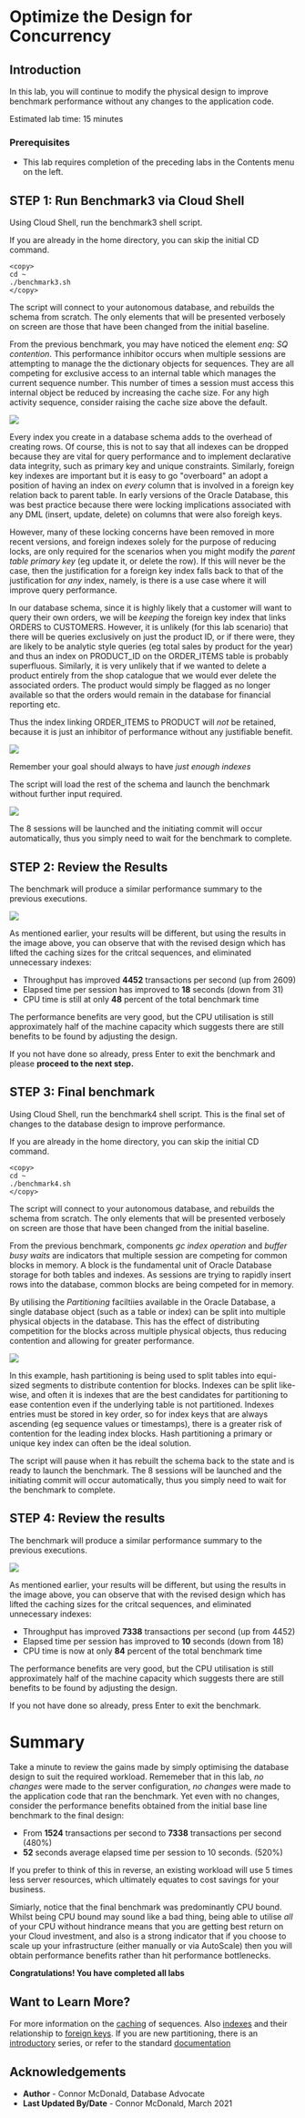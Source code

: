 <!-- Updated March 24, 2020 -->


# Optimize the Design for Concurrency

## Introduction

In this lab, you will continue to modify the physical design to improve benchmark performance without any changes to the application code.

Estimated lab time: 15 minutes

### Prerequisites

-   This lab requires completion of the preceding labs in the Contents menu on the left.

## **STEP 1:** Run Benchmark3 via Cloud Shell

Using Cloud Shell, run the benchmark3 shell script.

If you are already in the home directory, you can skip the initial CD command.

````
<copy>
cd ~
./benchmark3.sh
</copy>
````

The script will connect to your autonomous database, and rebuilds the schema from scratch.  The only elements that will be presented verbosely on screen are those that have been changed from the initial baseline.

From the previous benchmark, you may have noticed the element _enq: SQ contention_. This performance inhibitor occurs when multiple sessions are attempting to manage the the dictionary objects for sequences. They are all competing for exclusive access to an internal table which manages the current sequence number. This number of times a session must access this internal object be reduced by increasing the cache size. For any high activity sequence, consider raising the cache size above the default.

![](./images/conc1.png " ")

Every index you create in a database schema adds to the overhead of creating rows. Of course, this is not to say that all indexes can be dropped because they are vital for query performance and to implement declarative data integrity, such as primary key and unique constraints. Similarly, foreign key indexes are important but it is easy to go "overboard" an adopt a position of having an index on _every_ column that is involved in a foreign key relation back to parent table. In early versions of the Oracle Database, this was best practice because there were locking implications associated with any DML (insert, update, delete) on columns that were also foreigh keys.

However, many of these locking concerns have been removed in more recent versions, and foreign indexes solely for the purpose of reducing locks, are only required for the scenarios when you might modify the _parent table primary key_ (eg update it, or delete the row). If this will never be the case, then the justification for a foreign key index falls back to that of the justification for _any_ index, namely, is there is a use case where it will improve query performance. 

In our database schema, since it is highly likely that a customer will want to query their own orders, we will be _keeping_ the foreign key index that links ORDERS to CUSTOMERS. However, it is unlikely (for this lab scenario) that there will be queries exclusively on just the product ID, or if there were, they are likely to be analytic style queries (eg total sales by product for the year) and thus an index on PRODUCT\_ID on the ORDER\_ITEMS table is probably superfluous. Similarly, it is very unlikely that if we wanted to delete a product entirely from the shop catalogue that we would ever delete the associated orders.  The product would simply be flagged as no longer available so that the orders would remain in the database for financial reporting etc.

Thus the index linking ORDER\_ITEMS to PRODUCT will _not_ be retained, because it is just an inhibitor of performance without any justifiable benefit.

![](./images/conc2.png " ")

Remember your goal should always to have *just enough indexes*

The script will load the rest of the schema and launch the benchmark without further input required.

![](./images/conc3.png " ")

The 8 sessions will be launched and the initiating commit will occur automatically, thus you simply need to wait for the benchmark to complete.

## **STEP 2:** Review the Results

The benchmark will produce a similar performance summary to the previous executions.

![](./images/conc4.png " ")

As mentioned earlier, your results will be different, but using the results in the image above, you can observe that with the revised design which has lifted the caching sizes for the critcal sequences, and eliminated unnecessary indexes:

- Throughput has improved **4452** transactions per second (up from 2609)
- Elapsed time per session has improved to **18** seconds (down from 31)
- CPU time is still at only **48** percent of the total benchmark time

The performance benefits are very good, but the CPU utilisation is still approximately half of the machine capacity which suggests there are still benefits to be found by adjusting the design.

If you not have done so already, press Enter to exit the benchmark and please **proceed to the next step.**


## **STEP 3:** Final benchmark

Using Cloud Shell, run the benchmark4 shell script. This is the final set of changes to the database design to improve performance.

If you are already in the home directory, you can skip the initial CD command.

````
<copy>
cd ~
./benchmark4.sh
</copy>
````

The script will connect to your autonomous database, and rebuilds the schema from scratch.  The only elements that will be presented verbosely on screen are those that have been changed from the initial baseline.

From the previous benchmark, components _gc index operation_ and _buffer busy waits_ are indicators that multiple session are competing for common blocks in memory. A block is the fundamental unit of Oracle Database storage for both tables and indexes. As sessions are trying to rapidly insert rows into the database, common blocks are being competed for in memory. 

By utilising the _Partitioning_ faciltiies available in the Oracle Database, a single database object (such as a table or index) can be split into multiple physical objects in the database. This has the effect of distributing competition for the blocks across multiple physical objects, thus reducing contention and allowing for greater performance.

![](./images/concp1.png " ")

In this example, hash partitioning is being used to split tables into equi-sized segments to distribute contention for blocks. Indexes can be split like-wise, and often it is indexes that are the best candidates for partitioning to ease contention even if the underlying table is not partitioned. Indexes entries must be stored in key order, so for index keys that are always ascending (eg sequence values or timestamps), there is a greater risk of contention for the leading index blocks. Hash partitioning a primary or unique key index can often be the ideal solution.

The script will pause when it has rebuilt the schema back to the state and is ready to launch the benchmark. The 8 sessions will be launched and the initiating commit will occur automatically, thus you simply need to wait for the benchmark to complete.

## **STEP 4:** Review the results

The benchmark will produce a similar performance summary to the previous executions.

![](./images/concp4.png " ")

As mentioned earlier, your results will be different, but using the results in the image above, you can observe that with the revised design which has lifted the caching sizes for the critcal sequences, and eliminated unnecessary indexes:

- Throughput has improved **7338** transactions per second (up from 4452)
- Elapsed time per session has improved to **10** seconds (down from 18)
- CPU time is now at only **84** percent of the total benchmark time

The performance benefits are very good, but the CPU utilisation is still approximately half of the machine capacity which suggests there are still benefits to be found by adjusting the design.

If you not have done so already, press Enter to exit the benchmark.

# Summary #

Take a minute to review the gains made by simply optimising the database design to suit the required workload. Rememeber that in this lab, _no changes_ were made to the server configuration, _no changes_ were made to the application code that ran the benchmark. Yet even with no changes, consider the performance benefits obtained from the initial base line benchmark to the final design:

- From **1524** transactions per second to **7338** transactions per second (480%)
- **52** seconds average elapsed time per session to 10 seconds. (520%)

If you prefer to think of this in reverse, an existing workload will use 5 times less server resources, which ultimately equates to cost savings for your business.

Simiarly, notice that the final benchmark was predominantly CPU bound. Whilst being CPU bound may sound like a bad thing, being able to utilise _all_ of your CPU without hindrance means that you are getting best return on your Cloud investment, and also is a strong indicator that if you choose to scale up your infrastructure (either manually or via AutoScale) then you will obtain performance benefits rather than hit performance bottlenecks.

**Congratulations! You have completed all labs**


## Want to Learn More?

For more information on the [caching](https://docs.oracle.com/en/database/oracle/oracle-database/19/sqlrf/CREATE-SEQUENCE.html#GUID-E9C78A8C-615A-4757-B2A8-5E6EFB130571) of sequences. Also [indexes](https://docs.oracle.com/en/database/oracle/oracle-database/19/admin/managing-indexes.html#GUID-E4149397-FF37-4367-A12F-675433715904) and their relationship to [foreign keys](https://docs.oracle.com/en/database/oracle/oracle-database/19/cncpt/data-integrity.html#GUID-6A89FF39-AD42-4399-BD1B-E51ECEE50B4E). If you are new partitioning, there is an [introductory](https://asktom.oracle.com/partitioning-for-developers.htm) series, or refer to the standard [documentation](https://docs.oracle.com/en/database/oracle/oracle-database/19/vldbg/)

## Acknowledgements

- **Author** - Connor McDonald, Database Advocate
- **Last Updated By/Date** - Connor McDonald, March 2021
